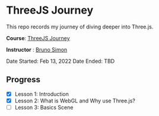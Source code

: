 # ThreeJS Journey

This repo records my journey of diving deeper into Three.js.

**Course**: [ThreeJS Journey](https://threejs-journey.com/)

**Instructor** : [Bruno Simon](https://bruno-simon.com/)

Date Started: Feb 13, 2022
Date Ended: TBD

## Progress

-[x] Lesson 1: Introduction
-[x] Lesson 2: What is WebGL and Why use Three.js?
-[ ] Lesson 3: Basics Scene
